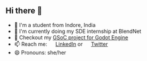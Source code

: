 ## Hi there 👋

- 📑 I'm a student from Indore, India
- 🔭 I'm currently doing my SDE internship at BlendNet
- 🌱 Checkout my [GSoC project for Godot Engine](https://summerofcode.withgoogle.com/programs/2022/projects/BzqiKO7c)
- 📫 Reach me: <img src="https://github.com/bradvin/social-share-urls/blob/master/images/logo-icons/linkedin.jpg" width="15px;"/> [LinkedIn](https://www.linkedin.com/in/vitika-soni/) or <img src="https://github.com/bradvin/social-share-urls/blob/master/images/logo-icons/twitter.jpg" width="15px;"/> [Twitter](https://twitter.com/VitikaSoni_)
- 😄 Pronouns: she/her
